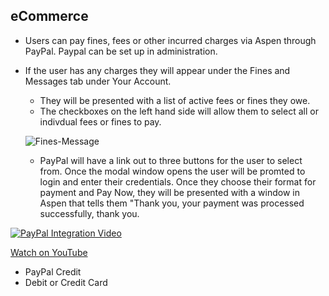 ## eCommerce

- Users can pay fines, fees or other incurred charges via Aspen through PayPal. Paypal can be set up in administration. 
- If the user has any charges they will appear under the Fines and Messages tab under Your Account. 
  - They will be presented with a list of active fees or fines they owe. 
  - The checkboxes on the left hand side will allow them to select all or indivdual fees or fines to pay.
  
  ![Fines-Message](/manual/images/fines-fees.png)
  
  - PayPal will have a link out to three buttons for the user to select from. Once the modal window opens the user will be promted to login and enter their credentials. Once they choose their format for payment and Pay Now, they will be presented with a window in Aspen that tells them "Thank you, your payment was processed successfully, thank you.  
  
[![PayPal Integration Video](/manual/images/PayPal.png)](https://www.youtube.com/watch?v=QpPO85A1Alk&list=PLV_OXyJ1D3Bjr49J9FQ3M0uNhiNv4E04f&index=4)
  
  
  [Watch on YouTube](https://www.youtube.com/watch?v=QpPO85A1Alk&list=PLV_OXyJ1D3Bjr49J9FQ3M0uNhiNv4E04f&index=4)
  
  - PayPal Credit 
  - Debit or Credit Card
